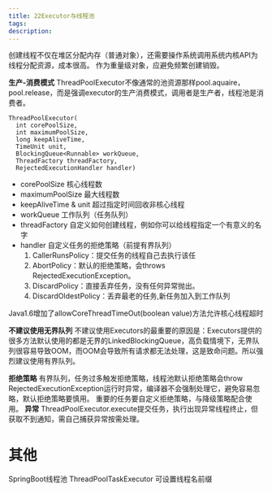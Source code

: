 ```yaml
---
title: 22Executor与线程池
tags:
description:
---
```

创建线程不仅在堆区分配内存（普通对象），还需要操作系统调用系统内核API为线程分配资源，成本很高。
作为重量级对象，应避免频繁创建销毁。

**生产-消费模式**
ThreadPoolExecutor不像通常的池资源那样pool.aquaire，pool.release，而是强调executor的生产消费模式，调用者是生产者，线程池是消费者。

```
ThreadPoolExecutor(
  int corePoolSize,
  int maximumPoolSize,
  long keepAliveTime,
  TimeUnit unit,
  BlockingQueue<Runnable> workQueue,
  ThreadFactory threadFactory,
  RejectedExecutionHandler handler) 
```
- corePoolSize 核心线程数
- maximumPoolSize 最大线程数
- keepAliveTime & unit 超过指定时间回收非核心线程
- workQueue 工作队列（任务队列）
- threadFactory 自定义如何创建线程，例如你可以给线程指定一个有意义的名字
- handler 自定义任务的拒绝策略（前提有界队列）
    1. CallerRunsPolicy：提交任务的线程自己去执行该任
    2. AbortPolicy：默认的拒绝策略，会throws RejectedExecutionException。
    3. DiscardPolicy：直接丢弃任务，没有任何异常抛出。
    4. DiscardOldestPolicy：丢弃最老的任务,新任务加入到工作队列

Java1.6增加了allowCoreThreadTimeOut(boolean value)方法允许核心线程超时

**不建议使用无界队列**
不建议使用Executors的最重要的原因是：Executors提供的很多方法默认使用的都是无界的LinkedBlockingQueue，高负载情境下，无界队列很容易导致OOM，而OOM会导致所有请求都无法处理，这是致命问题。所以强烈建议使用有界队列。

**拒绝策略**
有界队列，任务过多触发拒绝策略，线程池默认拒绝策略会throw RejectedExecutionException运行时异常，编译器不会强制处理它，避免容易忽略，默认拒绝策略要慎用。
重要的任务要自定义拒绝策略，与降级策略配合使用。
**异常**
ThreadPoolExecutor.execute提交任务，执行出现异常线程终止，但获取不到通知，需自己捕获异常按需处理。

# 其他
SpringBoot线程池 ThreadPoolTaskExecutor 可设置线程名前缀